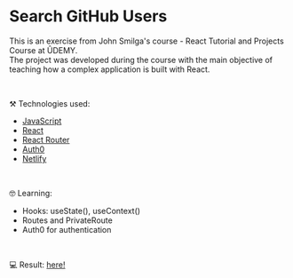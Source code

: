# Search GitHub Users

This is an exercise from John Smilga's course - React Tutorial and Projects Course at ÛDEMY.<br/>
The project was developed during the course with the main objective of teaching how a complex application is built with React.


<br/>

⚒️ Technologies used:

- [JavaScript](https://www.javascript.com/)
- [React](https://reactjs.org/)
- [React Router](https://reactrouter.com/en/main)
- [Auth0](https://auth0.com/docs)
- [Netlify](https://www.netlify.com/)

<br/>

🤓 Learning:

- Hooks: useState(), useContext()
- Routes and PrivateRoute
- Auth0 for authentication

<br/>

💻 Result:
[here!](https://react-project-search-github-users.netlify.app/login)
